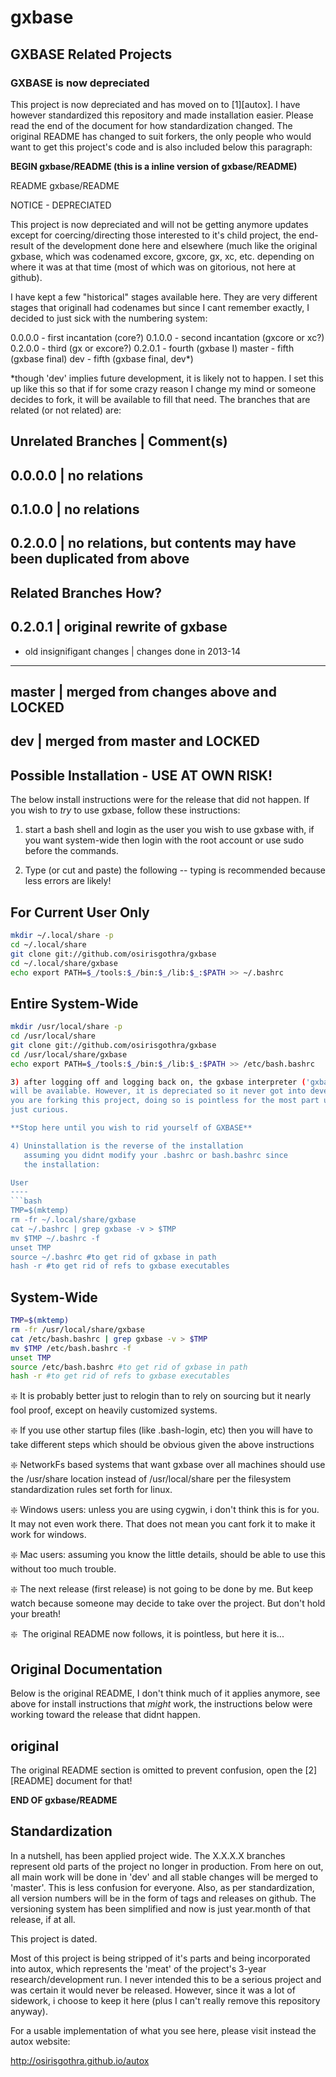 <h1>gxbase</h1>
<h2>GXBASE Related Projects</h2>
<h3>GXBASE is now depreciated</h3>

This project is now depreciated and has moved on to [1][autox]. I have however
standardized this repository and made installation easier. Please read the end
of the document for how standardization changed. The original README has changed
to suit forkers, the only people who would want to get this project's code
and is also included below this paragraph:


**BEGIN gxbase/README (this is a inline version of gxbase/README)**

README
gxbase/README

NOTICE - DEPRECIATED

This project is now depreciated and will not be getting
anymore updates except for coercing/directing those interested
to it's child project, the end-result of the development done 
here and elsewhere (much like the original gxbase, which was
codenamed excore, gxcore, gx, xc, etc. depending on where it
was at that time (most of which was on gitorious, not here at
github).

I have kept a few "historical" stages available here. They are
very different stages that originall had codenames but since I
cant remember exactly, I decided to just sick with the numbering
system:

0.0.0.0 - first incantation (core?)
0.1.0.0 - second incantation (gxcore or xc?)
0.2.0.0 - third (gx or excore?)
0.2.0.1 - fourth (gxbase I)
master - fifth (gxbase final)
dev - fifth (gxbase final, dev*)

*though 'dev' implies future development, it is likely not to happen. I set this up like this so that if for some
crazy reason I change my mind or someone decides to fork, it will be available to fill that need. The branches that
are related (or not related) are:

Unrelated Branches		|	Comment(s)
----------------------------------------------------------------------------------------------------------------------------
0.0.0.0				|	no relations
----------------------------------------------------------------------------------------------------------------------------
0.1.0.0				|	no relations
----------------------------------------------------------------------------------------------------------------------------
0.2.0.0				|	no relations, but contents may have been duplicated from above
----------------------------------------------------------------------------------------------------------------------------

Related Branches			How?
----------------------------------------------------------------------------------------------------------------------------
0.2.0.1 			|	original rewrite of gxbase
----------------------------------------------------------------------------------------------------------------------------
- old insignifigant changes 	|	changes done in 2013-14
----------------------------------------------------------------------------------------------------------------------------
master				|	merged from changes above and LOCKED
----------------------------------------------------------------------------------------------------------------------------
dev				|	merged from master and LOCKED
----------------------------------------------------------------------------------------------------------------------------

Possible Installation - USE AT OWN RISK!
----------------------------------------------------------------------------------------------------------------------------

The below install instructions were for the release that did not happen. If you wish to *try* to use gxbase, follow
these instructions:

1) start a bash shell and login as the user you wish to use gxbase with, if you want system-wide then
   login with the root account or use sudo before the commands.

2) Type (or cut and paste) the following -- typing is recommended because less errors are likely!

For Current User Only
---------------------
```bash
mkdir ~/.local/share -p
cd ~/.local/share
git clone git://github.com/osirisgothra/gxbase
cd ~/.local/share/gxbase
echo export PATH=$_/tools:$_/bin:$_/lib:$_:$PATH >> ~/.bashrc
```

Entire System-Wide
------------------
```bash
mkdir /usr/local/share -p
cd /usr/local/share
git clone git://github.com/osirisgothra/gxbase
cd /usr/local/share/gxbase
echo export PATH=$_/tools:$_/bin:$_/lib:$_:$PATH >> /etc/bash.bashrc

3) after logging off and logging back on, the gxbase interpreter ('gxbase') and it's tools
will be available. However, it is depreciated so it never got into development, so unless
you are forking this project, doing so is pointless for the most part unless you are
just curious.

**Stop here until you wish to rid yourself of GXBASE**

4) Uninstallation is the reverse of the installation
   assuming you didnt modify your .bashrc or bash.bashrc since
   the installation:

User
----
```bash
TMP=$(mktemp)
rm -fr ~/.local/share/gxbase
cat ~/.bashrc | grep gxbase -v > $TMP
mv $TMP ~/.bashrc -f
unset TMP
source ~/.bashrc #to get rid of gxbase in path
hash -r #to get rid of refs to gxbase executables
```

System-Wide
-----------
```bash
TMP=$(mktemp)
rm -fr /usr/local/share/gxbase
cat /etc/bash.bashrc | grep gxbase -v > $TMP
mv $TMP /etc/bash.bashrc -f
unset TMP
source /etc/bash.bashrc #to get rid of gxbase in path
hash -r #to get rid of refs to gxbase executables
```

:sparkle:&nbsp;It is probably better just to relogin than to rely on sourcing but
it nearly fool proof, except on heavily customized systems.

:sparkle:&nbsp;If you use other startup files (like .bash-login, etc) then you will
have to take different steps which should be obvious given the above instructions

:sparkle:&nbsp;NetworkFs based systems that want gxbase over all machines should use
the /usr/share location instead of /usr/local/share per the filesystem standardization
rules set forth for linux.

:sparkle:&nbsp;Windows users: unless you are using cygwin, i don't think this is
for you. It may not even work there. That does not mean you cant fork it to make
it work for windows.

:sparkle:&nbsp;Mac users: assuming you know the little details, should be able to
use this without too much trouble.

:sparkle:&nbsp;The next release (first release) is not going to be done by me. But keep
watch because someone may decide to take over the project. But don't hold your breath!

:sparkle:&nbsp; The original README now follows, it is pointless, but here it is...






Original Documentation
----------------------------------------------------------------------------------------------------------------------------

Below is the original README, I don't think much of it applies anymore, see above for install instructions
that *might* work, the instructions below were working toward the release that didnt happen.



original
----------------------------------------------------------------------------------------------------------------------------
The original README section is omitted to prevent confusion, open
the [2][README] document for that!



**END OF gxbase/README**

Standardization
---------------

In a nutshell, has been applied project wide. The X.X.X.X branches represent old parts of the project
no longer in production. From here on out, all main work will be done in 'dev' and all stable changes will be 
merged to 'master'. This is less confusion for everyone. Also, as per standardization, all version numbers will be in
the form of tags and releases on github. The versioning system has been simplified and now is just year.month of that
release, if at all.

This project is dated.

Most of this project is being stripped of it's parts and being incorporated into autox, which represents the 'meat'
of the project's 3-year research/development run. I never intended this to be a serious project and was certain
it would never be released. However, since it was a lot of sidework, i choose to keep it here (plus I can't really
remove this repository anyway).                

For a usable implementation of what you see here, please visit instead the autox website:

http://osirisgothra.github.io/autox

[1]:http://osirisgothra.github.io/autox
[2]:http://github.com/osirisgothra/gxbase/blob/master/README

